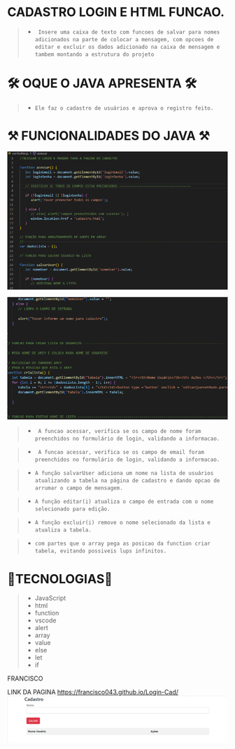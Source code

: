 # CADASTRO LOGIN E HTML FUNCAO.

>* `` Insere uma caixa de texto com funcoes de salvar para nomes adicionados na parte de colocar a mensagem, com opcoes de editar e excluir os dados adicionado na caixa de mensagem e tambem montando a estrutura do projeto``

#  🛠 OQUE O JAVA APRESENTA 🛠

>* ``Ele faz o cadastro de usuários e aprova o registro feito.``

#  ⚒ FUNCIONALIDADES DO JAVA ⚒

![](png-java.png)

![](cap-png.png)


 >* `` A funcao acessar, verifica se os campo de nome foram preenchidos no formulário de login, validando a informacao.``

 >* `` A funcao acessar, verifica se os campo de email foram preenchidos no formulário de login, validando a informacao.``

>* ``A função salvarUser adiciona um nome na lista de usuários atualizando a tabela na página de cadastro e dando opcao de arrumar o campo de mensagem.``

>* ``A função editar(i) atualiza o campo de entrada com o nome selecionado para edição.``

>* ``A função excluir(i) remove o nome selecionado da lista e atualiza a tabela.``

>* `` com partes que o array pega as posicao da function criar tabela, evitando possiveis lups infinitos. `` 


# 🔧TECNOLOGIAS🔧

>* JavaScript
>* html
>* function
>* vscode
>* alert
>* array
>* value
>* else
>* let
>* if


FRANCISCO

LINK DA PAGINA  https://francisco043.github.io/Login-Cad/
![](img/tela-login.png)
